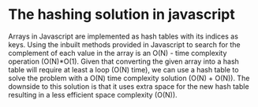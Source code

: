 # The hashing solution in javascript
Arrays in Javascript are implemented as hash tables with its indices as keys. Using the inbuilt methods provided in Javascript
to search for the complement of each value in the array is an O(N) - time complexity operation (O(N)*O(1). Given that converting
the given array into a hash table will require at least a loop (O(N) time), we can use a hash table to solve the problem with a O(N) time complexity solution 
(O(N) + O(N)). 
The downside to this solution is that it uses extra space for the new hash table resulting in a less efficient space complexity (O(N)).
